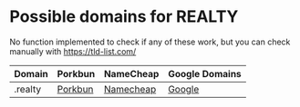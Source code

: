 # Possible domains for REALTY

No function implemented to check if any of these work, but you can check manually with https://tld-list.com/

| Domain | Porkbun | NameCheap | Google Domains |
|---|---|---|---|
| .realty | [Porkbun](https://porkbun.com/checkout/search?prb=e814663da1&tlds=&idnLanguage=&search=search&q=.realty) | [Namecheap](https://www.namecheap.com/domains/registration/results/?domain=.realty) | [Google](https://domains.google.com/registrar/search?searchTerm=.realty) |
